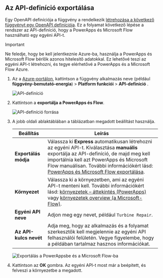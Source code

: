 ## <a name="export-an-api-definition"></a>Az API-definíció exportálása
Egy OpenAPI definíciója a függvény a rendelkezik [létrehozása a következő függvényt egy OpenAPI definíciója](../articles/azure-functions/functions-openapi-definition.md). Ez a folyamat következő lépése a rendszer az API-definíció, hogy a PowerApps és Microsoft Flow használható egy egyéni API-t.

> [!IMPORTANT]
> Ne feledje, hogy be kell jelentkeznie Azure-ba, használja a PowerApps és Microsoft Flow bérlők azonos hitelesítő adatokkal. Ez lehetővé teszi az egyéni API-t létrehozni, és tegye elérhetővé a PowerApps és a Microsoft Flow Azure.

1. Az a [Azure-portálon](https://portal.azure.com), kattintson a függvény alkalmazás neve (például **függvény-bemutató-energia**) > **Platform funkciói** > **API-definíció** .

    ![API-definíció](media/functions-export-api-definition/api-definition.png)

1. Kattintson a **exportálja a PowerApps és Flow**.

    ![API-definíció forrása](media/functions-export-api-definition/export-api-1.png)

1. A jobb oldali ablaktáblában a táblázatban megadott beállítást használja.

    |Beállítás|Leírás|
    |--------|------------|
    |**Exportálás módja**|Válassza ki **Express** automatikusan létrehozni az egyéni API-t. Kiválasztása **manuális** exportálja az API-definíció, de majd meg kell importálnia kell azt PowerApps és Microsoft Flow manuálisan. További információkért lásd: [PowerApps és Microsoft Flow exportálása](../articles/azure-functions/app-service-export-api-to-powerapps-and-flow.md).|
    |**Környezet**|Válassza ki a környezetben, ami az egyéni API-t menteni kell. További információkért lásd: [környezetek – áttekintés (PowerApps)](https://powerapps.microsoft.com/tutorials/environments-overview/) vagy [környezetek overview (a Microsoft-Flow)](https://us.flow.microsoft.com/documentation/environments-overview-admin/).|
    |**Egyéni API neve**|Adjon meg egy nevet, például `Turbine Repair`.|
    |**Az API-kulcs nevét**|Adja meg, hogy az alkalmazás és a folyamat szerkesztők kell megjelennie az egyéni API felhasználói felületén. Vegye figyelembe, hogy a példában tartalmaz hasznos információkat.|
 
    ![Exportálás a PowerAppsbe és a Microsoft Flow-ba](media/functions-export-api-definition/export-api-2.png)

1. Kattintson az **OK** gombra. Az egyéni API-t most már a beépített, és felveszi a környezetbe a megadott.